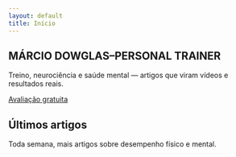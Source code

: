 ```yaml
---
layout: default
title: Início
---
```


<section class="hero" style="background-image:url('{{ '/assets/hero.jpg' | relative_url }}?v={{ site.time | date: '%s' }}')">
  <div class="hero-overlay"></div>
  <div class="hero-content">
    <h1>MÁRCIO DOWGLAS–PERSONAL TRAINER</h1>
    <p class="sub">Treino, neurociência e saúde mental — artigos que viram vídeos e resultados reais.</p>
    <div class="btn-row">
      <a class="btn destaque" href="{{ '/avaliacao' | relative_url }}">Avaliação gratuita</a>
    </div>
  </div>
</section>

<section class="artigos">
  <h2>Últimos artigos</h2>
  <p>Toda semana, mais artigos sobre desempenho físico e mental.</p>
</section>
